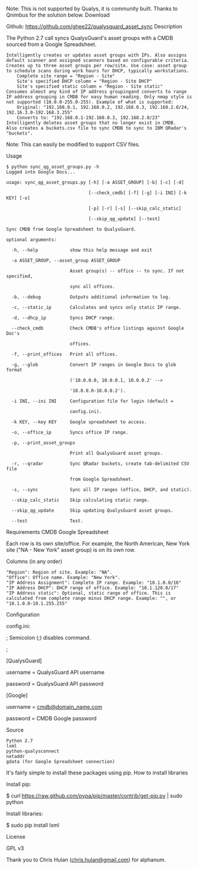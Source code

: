 Note: This is not supported by Qualys, it is community built. Thanks to Qnimbus for the solution below.
Download

Github: https://github.com/ghee22/qualysguard_asset_sync
Description

The Python 2.7 call syncs QualysGuard's asset groups with a CMDB sourced from a Google Spreadsheet.

    Intelligently creates or updates asset groups with IPs. Also assigns default scanner and assigned scanners based on configurable criteria.
    Creates up to three asset groups per row/site. Use case: asset group to schedule scans during work hours for DHCP, typically workstations.
        Complete site range = "Region - Site"
        Site's specified DHCP column = "Region - Site DHCP"
        Site's specified static column = "Region - Site static"
    Consumes almost any kind of IP address groupingand converts to range IP address grouping in CMDB for easy human reading. Only nmap style is not supported (10.0.0-255.0-255). Example of what is supported:
        Original: "192.168.0.1, 192.168.0.2, 192.168.0.3, 192.168.2.0/24, 192.16.3.0-192.168.3.255"
        Converts to: "192.168.0.1-192.168.0.3, 192.168.2.0/23"
    Intelligently deletes asset groups that no longer exist in CMDB.
    Also creates a buckets.csv file to sync CMDB to sync to IBM QRadar's "buckets".

Note: This can easily be modified to support CSV files.

Usage

    $ python sync_qg_asset_groups.py -h
    Logged into Google Docs...
    
    usage: sync_qg_asset_groups.py [-h] [-a ASSET_GROUP] [-b] [-c] [-d]
    
                                   [--check_cmdb] [-f] [-g] [-i INI] [-k KEY] [-o]
    
                                   [-p] [-r] [-s] [--skip_calc_static]
    
                                   [--skip_qg_update] [--test]
    
    Sync CMDB from Google Spreadsheet to QualysGuard.
    
    optional arguments:
    
      -h, --help            show this help message and exit
    
      -a ASSET_GROUP, --asset_group ASSET_GROUP
    
                            Asset group(s) -- office -- to sync. If not specified,
    
                            sync all offices.
    
      -b, --debug           Outputs additional information to log.
    
      -c, --static_ip       Calculates and syncs only static IP range.
    
      -d, --dhcp_ip         Syncs DHCP range.
    
      --check_cmdb          Check CMDB's office listings against Google Doc's
    
                            offices.
    
      -f, --print_offices   Print all offices.
    
      -g, --glob            Convert IP ranges in Google Docs to glob format
    
                            ('10.0.0.0, 10.0.0.1, 10.0.0.2' -->
    
                            '10.0.0.0-10.0.0.2').
    
      -i INI, --ini INI     Configuration file for login (default =
    
                            config.ini).
    
      -k KEY, --key KEY     Google spreadsheet to access.
    
      -o, --office_ip       Syncs office IP range.
    
      -p, --print_asset_groups
    
                            Print all QualysGuard asset groups.
    
      -r, --qradar          Sync QRadar buckets, create tab-delimited CSV file
    
                            from Google Spreadsheet.
    
      -s, --sync            Sync all IP ranges (office, DHCP, and static).
    
      --skip_calc_static    Skip calculating static range.
    
      --skip_qg_update      Skip updating QualysGuard asset groups.
    
      --test                Test.

Requirements
CMDB Google Spreadsheet

Each row is its own site/office. For example, the North American, New York site ("NA - New York" asset group) is on its own row.

Columns (in any order)

    "Region": Region of site. Example: "NA".
    "Office": Office name. Example: "New York".
    "IP Address Assignment": Complete IP range. Example: "10.1.0.0/16"
    "IP Address DHCP": DHCP range of office. Example: "10.1.128.0/17"
    "IP Address static": Optional, static range of office. This is calculated from complete range minus DHCP range. Example: "", or "10.1.0.0-10.1.255.255"

Configuration

config.ini:

; Semicolon (;) disables command.

;

[QualysGuard]

username = QualysGuard API username

password = QualysGuard API password

[Google]

username = cmdb@domain_name.com

password = CMDB Google password

Source

    Python 2.7
    lxml
    python-qualysconnect
    netaddr
    gdata (for Google Spreadsheet connection)

It's fairly simple to install these packages using pip.
How to install libraries

Install pip:

$ curl https://raw.github.com/pypa/pip/master/contrib/get-pip.py | sudo python

Install libraries:

$ sudo pip install lxml

License

GPL v3

Thank you to Chris Hulan (chris.hulan@gmail.com) for alphanum.